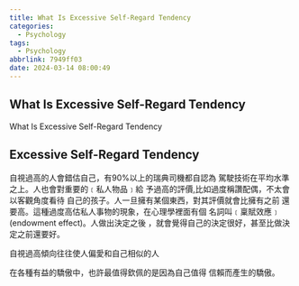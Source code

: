 ```yaml
---
title: What Is Excessive Self-Regard Tendency
categories:
  - Psychology
tags:
  - Psychology
abbrlink: 7949ff03
date: 2024-03-14 08:00:49
---
```

What Is Excessive Self-Regard Tendency
-----------------------------------------------------------------------------------------------
<!--more-->
What Is Excessive Self-Regard Tendency

Excessive Self-Regard Tendency
-----------------------------------------------------------------------------------------------
自視過高的人會錯估自己，有90%以上的瑞典司機都自認為
駕駛技術在平均水準之上。人也會對重要的﹝私人物品﹞給
予過高的評價,比如過度稱讚配偶，不太會以客觀角度看待
自己的孩子。人一旦擁有某個東西，對其評價就會比擁有之前
還要高。這種過度高估私人事物的現象，在心理學裡面有個
名詞叫﹝稟賦效應﹞(endowment effect)。人做出決定之後
，就會覺得自己的決定很好，甚至比做決定之前還要好。

自視過高傾向往往使人偏愛和自己相似的人

在各種有益的驕傲中，也許最值得欽佩的是因為自己值得
信賴而產生的驕傲。